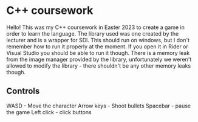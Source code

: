 # C++ coursework

Hello!
This was my C++ coursework in Easter 2023 to create a game in order to learn the language.
The library used was one created by the lecturer and is a wrapper for SDl.
This should run on windows, but I don't remember how to run it properly at the moment. If you open it in Rider or Visual Studio you should be able to run it though.
There is a memory leak from the image manager provided by the library, unfortunately we weren't allowed to modify the library - there shouldn't be any other memory leaks though.

## Controls
WASD - Move the character
Arrow keys - Shoot bullets
Spacebar - pause the game
Left click - click buttons

